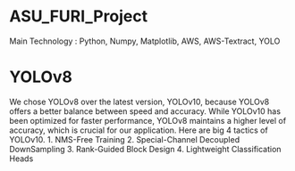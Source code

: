 # ASU_FURI_Project

Main Technology : Python, Numpy, Matplotlib, AWS, AWS-Textract, YOLO

# YOLOv8

We chose YOLOv8 over the latest version, YOLOv10, because YOLOv8 offers a better balance between speed and accuracy. While YOLOv10 has been optimized for faster performance, YOLOv8 maintains a higher level of accuracy, which is crucial for our application.
Here are big 4 tactics of YOLOv10. 1. NMS-Free Training 2. Special-Channel Decoupled DownSampling 3. Rank-Guided Block Design 4. Lightweight Classification Heads
